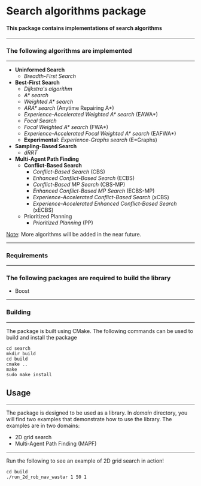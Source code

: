 # **Search** algorithms package

#### This package contains implementations of search algorithms

---


### The following algorithms are implemented

---
* **Uninformed Search**
  * _Breadth-First Search_
* **Best-First Search**
  * _Dijkstra's algorithm_
  * _A* search_
  * _Weighted A* search_
  * _ARA* search_ (Anytime Repairing A*)
  * _Experience-Accelerated Weighted A* search_ (EAWA*)
  * _Focal Search_
  * _Focal Weighted A* search_ (FWA*)
  * _Experience-Accelerated Focal Weighted A* search_ (EAFWA*)
  * **Experimental**: _Experience-Graphs search_ (E=Graphs)
* **Sampling-Based Search**
  * _dRRT_
* **Multi-Agent Path Finding**
  * **Conflict-Based Search**
    * _Conflict-Based Search_ (CBS)
    * _Enhanced Conflict-Based Search_ (ECBS)
    * _Conflict-Based MP Search_ (CBS-MP)
    * _Enhanced Conflict-Based MP Search_ (ECBS-MP)
    * _Experience-Accelerated Conflict-Based Search_ (xCBS)
    * _Experience-Accelerated Enhanced Conflict-Based Search_ (xECBS)
  * Prioritized Planning
    * _Prioritized Planning_ (PP)

<u>Note</u>: More algorithms will be added in the near future.

---
### Requirements

---
### The following packages are required to build the library
- Boost 

---
### Building

---

The package is built using CMake. The following commands can be used to build and install the package
~~~ 
cd search
mkdir build
cd build
cmake ..
make
sudo make install
~~~

## Usage

-----
The package is designed to be used as a library. In _domain_ directory, you will find two examples that demonstrate how 
to use the library. The examples are in two domains:
- 2D grid search
- Multi-Agent Path Finding (MAPF)
-----  
Run the following to see an example of 2D grid search in action!
~~~
cd build
./run_2d_rob_nav_wastar 1 50 1
~~~

